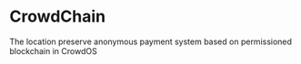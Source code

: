 # CrowdChain
The location preserve anonymous payment system based on permissioned blockchain in CrowdOS
